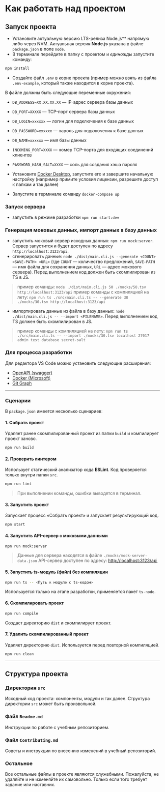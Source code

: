 # Как работать над проектом

## Запуск проекта

- Установите актуальную версию LTS-релиза Node.js** напрямую либо через NVM. Актуальная версия **Node.js** указана в файле `package.json` в поле `node`.
- В терминале перейдите в папку с проектом и _единожды_ запустите команду:

```bash
npm install
```

- Создайте файл `.env` в корне проекта (пример можно взять из файла `.env-example`, который также находится в корне проекта).

В файле должны быть следующие переменные окружения:

  - `DB_ADDRESS=XX.XX.XX.XX` — IP-адрес сервера базы данных
  - `DB_PORT=XXXXX` — TCP-порт сервера базы данных
  - `DB_LOGIN=xxxxxx` — логин для подключения к базе данных
  - `DB_PASSWORD=xxxxxx` — пароль для подключения к базе данных
  - `DB_NAME=xxxxxx` — имя базы данных
  - `INCOMING_PORT=XXXX` — номер TCP-порта для входящих соединений клиентов
  - `PASSWORD_HASH_SALT=XXXX` — соль для создания хэша пароля

- Установите [Docker Desktop](https://docs.docker.com/desktop/), запустите его и завершите начальную настройку (например примите условия лицензии, разрешите доступ к папкам и так далее)
- Запустите в терминале команду `docker-compose up`

### Запуск сервера

- запустить в режиме разработки `npm run start:dev`

### Генерация моковых данных, импорт данных в базу данных

- запустить моковый сервер исходных данных: `npm run mock:server`. Сервер запустится и будет доступен по адресу `http://localhost:3123/api`.
- сгенерировать данные: `node ./dist/main.cli.js --generate <COUNT> <SAVE-PATH> <URL>` (где `COUNT` — количество предложений, `SAVE-PATH` — имя файла для сохранения данных, `URL` — адрес мокового сервера). Перед выполнением код должен быть скомпилирован из TS в JS.
> пример команды: `node ./dist/main.cli.js 50 ./mocks/50.tsv http://localhost:3123/api`
> пример команды с компиляцией на лету: `npm run ts ./src/main.cli.ts -- --generate 30 ./mocks/30.tsv http://localhost:3123/api`

- импортировать данные из файла в базу данных: `node ./dist/main.cli.js -- --import <FILENAME>`. Перед выполнением код TS должен быть скомпилирован в JS.
> пример команды с компиляцией на лету: `npm run ts ./src/main.cli.ts -- --import ./mocks/30.tsv localhost 27017 admin test database secret-salt`

### Для процесса разработки

Для редактора VS Code можно установить следующие расширения:

- [OpenAPI (swagger)](https://marketplace.visualstudio.com/items?itemName=42Crunch.vscode-openapi)
- [Docker (Microsoft)](https://github.com/microsoft/vscode-docker)
- [Git Graph](https://github.com/mhutchie/vscode-git-graph)

---

### Сценарии

В `package.json` имеется несколько сценариев:

#### 1. Собрать проект

Удаляет ранее скомпилированный проект из папки `build` и компилирует проект заново.

```bash
npm run build
```

#### 2. Проверить линтером

Использует статический анализатор кода **ESLint**. Код проверяется только внутри папки `src`.

```bash
npm run lint
```

> При выполнении команды, ошибки выводятся в терминал.


#### 3. Запустить проект
Запускает процесс «Собрать проект» и запускает результирующий код.

```bash
npm start
```

#### 4. Запустить API-сервер с моковыми данными

```bash
npm run mock:server
```

> Данные для сервера находятся в файле `./mocks/mock-server-data.json`
> API-сервер доступен по адресу: [http://localhost:3123/api](http://localhost:3123/api)

#### 5. Запустить ts-модуль (файл) без компиляции

```bash
npm run ts -- <Путь к модулю с ts-кодом>
```

Используется только на этапе разработки, применяется пакет `ts-node`.

#### 6. Скомпилировать проект

```bash
npm run compile
```

Создаст директорию `dist` и скомпилирует проект.

#### 7. Удалить скомпилированный проект

Удаляет директорию `dist`. Используется перед повторной компиляцией.

```bash
npm run clean
```

---

## Структура проекта

### Директория `src`

Исходный код проекта: компоненты, модули и так далее. Структура директории `src` может быть произвольной.

### Файл `Readme.md`

Инструкции по работе с учебным репозиторием.

### Файл `Contributing.md`

Советы и инструкции по внесению изменений в учебный репозиторий.

### Остальное

Все остальные файлы в проекте являются служебными. Пожалуйста, не удаляйте и не изменяйте их самовольно. Только если того требует задание или наставник.
